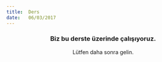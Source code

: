 ```yaml
---
title:  Ders
date:   06/03/2017
---
```


### <center>Biz bu derste üzerinde çalışıyoruz.</center>
<center>Lütfen daha sonra gelin.</center>